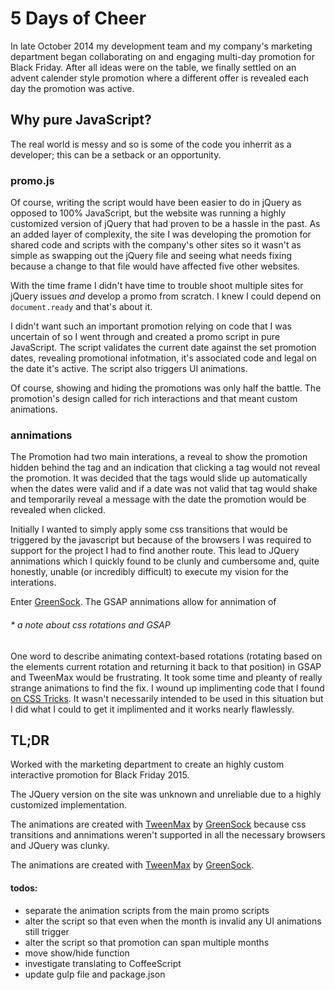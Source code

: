 # 5 Days of Cheer

In late October 2014 my development team and my company's marketing department began collaborating on and engaging multi-day promotion for Black Friday. After all ideas were on the table, we finally settled on an advent calender style promotion where a different offer is revealed each day the promotion was active.


## Why pure JavaScript?
The real world is messy and so is some of the code you inherrit as a developer; this can be a setback or an opportunity. 

### promo.js
Of course, writing the script would have been easier to do in jQuery as opposed to 100% JavaScript, but the website was running a highly customized version of jQuery that had proven to be a hassle in the past. As an added layer of complexity, the site I was developing the promotion for shared code and scripts with the company's other sites so it wasn't as simple as swapping out the jQuery file and seeing what needs fixing because a change to that file would have affected five other websites.

With the time frame I didn't have time to trouble shoot multiple sites for jQuery issues *and* develop a promo from scratch. I knew I could depend on `document.ready` and that's about it. 

I didn't want such an important promotion relying on code that I was uncertain of so I went through and created a promo script in pure JavaScript. The script validates the current date against the set promotion dates, revealing promotional infotmation, it's associated code and legal on the date it's active. The script also triggers UI animations.

Of course, showing and hiding the promotions was only half the battle. The promotion's design called for rich interactions and that meant custom animations.

### annimations
The Promotion had two main interations, a reveal to show the promotion hidden behind the tag and an indication that clicking a tag would not reveal the promotion. It was decided that the tags would slide up automatically when the dates were valid and if a date was not valid that tag would shake and temporarily reveal a message with the date the promotion would be revealed when clicked.

Initially I wanted to simply apply some css transitions that would be triggered by the javascript but because of the browsers I was required to support for the project I had to find another route. This lead to JQuery annimations which I quickly found to be clunly and cumbersome and, quite honestly, unable (or incredibly difficult) to execute my vision for the interations.

Enter [GreenSock](http://greensock.com/). The GSAP annimations allow for annimation of 

###### _* a note about css rotations and GSAP_
One word to describe animating context-based rotations (rotating based on the elements current rotation and returning it back to that position) in GSAP and TweenMax would be frustrating. It took some time and pleanty of really strange animations to find the fix. I wound up implimenting code that I found [on CSS Tricks](http://css-tricks.com/get-value-of-css-rotation-through-javascript). It wasn't necessarily intended to be used in this situation but I did what I could to get it implimented and it works nearly flawlessly.


## TL;DR
Worked with the marketing department to create an highly custom interactive promotion for Black Friday 2015.

The JQuery version on the site was unknown and unreliable due to a highly customized implementation.
 
The animations are created with [TweenMax](http://greensock.com/tweenmax) by [GreenSock](http://greensock.com/) because css transitions and annimations weren't supported in all the necessary browsers and JQuery was clunky.

The animations are created with [TweenMax](http://greensock.com/tweenmax) by [GreenSock](http://greensock.com/).

#### todos:

- separate the animation scripts from the main promo scripts
- alter the script so that even when the month is invalid any UI animations still trigger
- alter the script so that promotion can span multiple months
- move show/hide function
- investigate translating to CoffeeScript
- update gulp file and package.json

